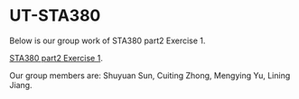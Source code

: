 # UT-STA380
  
Below is our group work of STA380 part2 Exercise 1.

[STA380 part2 Exercise 1](https://github.com/MSBA-StellaSun/UT-STA380/blob/master/STA_380%2C_Exercise1-Shuyuan_Sun%2C_Mengying_Yu%2C_Cuiting_Zhong%2C_Lining_Jiang.html).

Our group members are: Shuyuan Sun, Cuiting Zhong, Mengying Yu, Lining Jiang.
